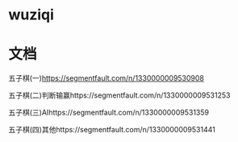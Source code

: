 # wuziqi

# 文档
五子棋(一)https://segmentfault.com/n/1330000009530908

五子棋(二)判断输赢https://segmentfault.com/n/1330000009531253

五子棋(三)AIhttps://segmentfault.com/n/1330000009531359

五子棋(四)其他https://segmentfault.com/n/1330000009531441
